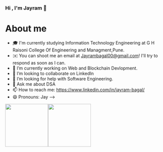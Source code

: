 ### Hi , I'm Jayram 👋

# About me

- 🎓  I'm currently studying Information Technology Engineering at G H Raisoni College Of Engineering and Managment,Pune.
- ✉️  You can shoot me an email at Jayrambagal00@gmail.com! I'll try to respond as soon as I can.
- 🔭 I’m currently working on Web and Blockchain Devlopment.
- 👯 I’m looking to collaborate on LinkedIn
- 🤔 I’m looking for help with Software Engineering.
- 💬 Ask me about DSA
- 📫 How to reach me: https://www.linkedin.com/in/jayram-bagal/
- 😄 Pronouns: Jay
-->


<a href="https://www.adamalston.com/"><img height="137px" src="https://github-readme-stats.vercel.app/api?username=adamalston&hide_title=true&hide_border=true&show_icons=true&include_all_commits=true&count_private=true&line_height=21&text_color=000&icon_color=000&bg_color=0,ea6161,ffc64d,fffc4d,52fa5a&theme=graywhite" /><!-- wi*quL3fcV --><img height="137px" src="https://github-readme-stats.vercel.app/api/top-langs/?username=adamalston&hide=html&hide_title=true&hide_border=true&layout=compact&langs_count=6&exclude_repo=comp426,Redventures-Movie-Quotes&text_color=000&icon_color=fff&bg_color=0,52fa5a,4dfcff,c64dff&theme=graywhite" /></a>
